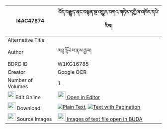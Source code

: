 |I4AC47874|བོད་བརྒྱུད་ནང་བསྟན་སྔ་འགྱུར་བཀའ་གཏེར་དཀྱིལ་འཁོར་དཔེ་རིས། 
| --- | --- 
|Alternative Title |
|Author| མཐུ་སྟོབས་རྣམ་རྒྱལ།
|BDRC ID | W1KG16785
|Creator | Google OCR
|Number of Volumes| 1
|<img width="25" src="https://img.icons8.com/color/25/000000/edit-property.png">Edit Online| [<img width="25" src="https://avatars.githubusercontent.com/u/45091458?s=200&v=4"> Open in Editor](http://editor.openpecha.org/I4AC47874)
|<img width="25" src="https://img.icons8.com/fluent/48/000000/download-2.png"/>  Download | [![](https://img.icons8.com/color/20/000000/txt.png)Plain Text](https://github.com/Openpecha/I4AC47874/releases/download/v2/bo_gyu_nangten_nga_gyur_ka_ter_plain_I4AC47874.zip), [![](https://img.icons8.com/color/20/000000/txt.png)Text with Pagination](https://github.com/Openpecha/I4AC47874/releases/download/v2/bo_gyu_nangten_nga_gyur_ka_ter_pages_I4AC47874.zip)
|<img width="25" src="https://img.icons8.com/plasticine/100/000000/pictures-folder.png"/>  Source Images | [<img width="25" src="https://library.bdrc.io/icons/BUDA-small.svg"> Images of text file open in BUDA](https://library.bdrc.io/show/bdr:W1KG16785)